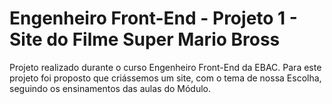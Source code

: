 # Engenheiro Front-End - Projeto 1 - Site do Filme Super Mario Bross

Projeto realizado durante o curso Engenheiro Front-End da EBAC.
Para este projeto foi proposto que criássemos um site, com o tema de nossa Escolha, seguindo os ensinamentos das aulas do Módulo.
